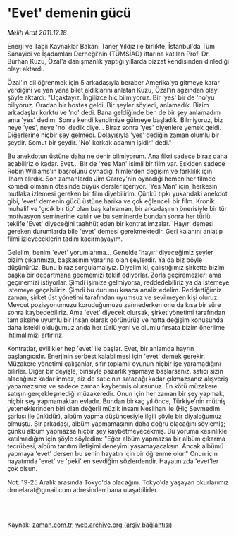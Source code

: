 # 'Evet'  demenin gücü

*Melih Arat 2011.12.18*

<td class="columnist-detail">
<p>Enerji ve Tabii Kaynaklar Bakanı Taner Yıldız ile birlikte, İstanbul'da Tüm Sanayici ve İşadamları Derneği'nin (TÜMSİAD) iftarına katılan Prof. Dr. Burhan Kuzu, Özal'a danışmanlık yaptığı yıllarda bizzat kendisinden dinlediği olayı aktardı.</p>
<p>
<div id="haberMetinDiv">
<p>Özal'ın dil öğrenmek için 5 arkadaşıyla beraber Amerika'ya gitmeye karar verdiğini ve yan yana bilet aldıklarını anlatan Kuzu, Özal'ın ağzından olayı şöyle aktardı: "Uçaktayız. İngilizce hiç bilmiyoruz. Bir 'yes' bir de 'no'yu biliyoruz. Oradan bir hostes geldi. Bir şeyler söyledi, anlamadık. Bizim arkadaşlar korktu ve 'no' dedi. Bana geldiğinde ben de bir şey anlamadım ama 'yes' dedim. Sonra kendi kendimize gülmeye başladık. Bilmiyoruz, biz neye 'yes', neye 'no' dedik diye... Biraz sonra 'yes' diyenlere yemek geldi. Diğerlerine hiçbir şey gelmedi. Dolayısıyla 'yes' dediğin zaman olumlu bir şeydir. Somut bir şeydir. 'No' korkak adamın işidir.' dedi."
<p>Bu anekdotun üstüne daha ne denir bilmiyorum. Ana fikri sadece biraz daha açabiliriz o kadar. Evet... Bir de 'Yes Man' isimli bir film var. Eskiden sadece Robin Williams'ın başrolünü oynadığı filmlerden değişim ve farklılık için ilham alırdık. Son zamanlarda Jim Carrey'nin oynadığı hemen her filmde komedi olmanın ötesinde büyük dersler içeriyor. 'Yes Man' için, herkesin mutlaka izlemesi gereken bir film diyebilirim. Çünkü tıpkı yukarıdaki anekdot gibi, 'evet' demenin gücü üstüne harika ve çok eğlenceli bir film. Kronik muhalif ve 'gıcık bir tip' olan baş kahraman, bir arkadaşının önerisiyle bir tür motivasyon seminerine katılır ve bu seminerde bundan sonra her türlü teklife 'Evet' diyeceğini taahhüt eden bir kontrat imzalar. 'Hayır' demesi gereken durumlarda bile 'evet' demesi gerekmektedir. Geri kalanını anlatıp filmi izleyeceklerin tadını kaçırmayayım.
<p>Gelelim, benim 'evet' yorumlarıma... Genelde 'hayır' diyeceğimiz şeyler bizim çıkarımıza, başkasının yararına olan şeylerdir. Ya da biz böyle düşünürüz. Bunu biraz sorgulamalıyız. Diyelim ki, çalıştığımız şirkette bizim başka bir departmana geçmemizi teklif ediyorlar. Zorla geçiremezler; ama geçmemizi istiyorlar. Şimdi işimize gelmiyorsa, reddedebiliriz ya da istemeye istemeye geçebiliriz. Şimdi bu durumu kısaca analiz edelim. Reddettiğimiz zaman, şirket üst yönetimi tarafından uyumsuz ve sevilmeyen kişi oluruz. Mevcut pozisyonumuzu koruduğumuzu zannederken onu da kısa bir süre sonra kaybedebiliriz. Ama 'evet' diyecek olursak, şirket yönetimi tarafından tam aksine uyumlu bir insan olarak görünürüz ve hatta değişim konusunda daha istekli olduğumuz anda her türlü yeni ve olumlu fırsata bizim önerilme ihtimalimizi artırırız.
<p>Kontratlar, evlilikler hep 'evet' ile başlar. Evet, bir anlamda hayrın başlangıcıdır. Enerjinin serbest kalabilmesi için 'evet' demek gerekir. Müzakere yönetimi çalışanlar, sıfır toplamlı oyunun hiçbir işe yaramadığını bilirler. Diğer bir deyişle, birisiyle pazarlık yapmaya başlarsanız, satıcı sizin alacağınız kadar inmez, siz de satıcının satacağı kadar çıkmazsanız alışveriş yapamazsınız ve sadece zaman kaybetmiş olursunuz. En kötü müzakere satışın gerçekleşmediği müzakeredir. Onun için her zaman bir şey yapmak, hiçbir şey yapmamaktan evladır. Bundan birkaç yıl önce, Türkiye'nin müthiş yeteneklerinden biri olan değerli müzik insanı Neslihan ile (Hiç Sevmedim şarkısı ile ünlüdür), albüm yapma düşüncesiyle ilgili şöyle bir diyaloğumuz olmuştu. Bir arkadaşı, albüm yapmamasının daha doğru olacağını söylemiş; çünkü albüm yapmazsa hiçbir şey kaybetmeyecekmiş. Bu yoruma kesinlikle katılmadığım için şöyle söyledim: "Eğer albüm yapmazsa bir albüm çıkarma tecrübesi, albüm tanıtım iletişimi deneyimi yaşamayacaksın. Ancak albümü yapmaya 'evet' dersen bu senin hayatın için bir öğrenme olur." Onun için hayatımda 'evet' ve 'peki' en sevdiğim sözlerdendir. Hayatınızda 'evet'ler çok olsun.
<p>Not: 19-25 Aralık arasında Tokyo'da olacağım. Tokyo'da yaşayan okurlarımız drmelarat@gmail.com adresinden bana ulaşabilirler. </p></p></p></p></p></div>
</p>


<p><br>
		 </br></p></td>

Kaynak: [zaman.com.tr](http://zaman.com.tr/yazar.do?yazino=1216375), [web.archive.org (arşiv bağlantısı)](http://web.archive.org/web/20120112075602/http://www.zaman.com.tr:80/yazar.do?yazino=1216375)
